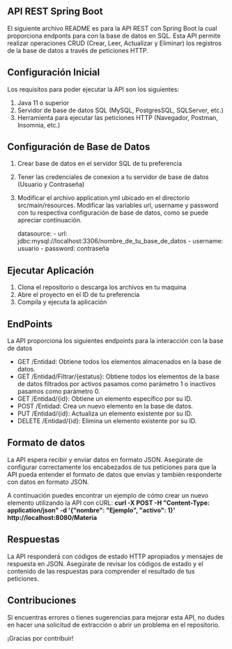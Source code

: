 ## API REST Spring Boot

El siguiente archivo README es para la API REST con Spring Boot la cual proporciona endponts para con la base de datos en SQL. Esta API
permite realizar operaciones CRUD (Crear, Leer, Actualizar y Eliminar) los registros de la base de datos a través de peticiones HTTP.

## Configuración Inicial
Los requisitos para poder ejecutar la API son los siguientes:

1. Java 11 o superior
2. Servidor de base de datos SQL (MySQL, PostgresSQL, SQLServer, etc.)
3. Herramienta para ejecutar las peticiones HTTP (Navegador, Postman, Insomnia, etc.)

## Configuración de Base de Datos
1. Crear base de datos en el servidor SQL de tu preferencia
2. Tener las credenciales de conexion a tu servidor de base de datos (Usuario y Contraseña)
3. Modificar el archivo application.yml ubicado en el directorio src/main/resources. Modificar las variables url, username y password con tu respectiva configuración de base de datos, como se puede apreciar  continuación.

    datasource:
        - url: jdbc:mysql://localhost:3306/nombre_de_tu_base_de_datos
        - username: usuario
        - password: contraseña

## Ejecutar Aplicación
1. Clona el repositorio o descarga los archivos en tu maquina
2. Abre el proyecto en el ID de tu preferencia
3. Compila y ejecuta la aplicación

## EndPoints
La API proporciona los siguientes endpoints para la interacción con la base de datos
- GET /Entidad: Obtiene todos los elementos almacenados en la base de datos.
- GET /Entidad/Filtrar/{estatus}: Obtiene todos los elementos de la base de datos filtrados por activos pasamos como parámetro 1 o inactivos pasamos como parámetro 0.
- GET /Entidad/{id}: Obtiene un elemento específico por su ID.
- POST /Entidad: Crea un nuevo elemento en la base de datos.
- PUT /Entidad/{id}: Actualiza un elemento existente por su ID.
- DELETE /Entidad/{id}: Elimina un elemento existente por su ID.

## Formato de datos
La API espera recibir y enviar datos en formato JSON. Asegúrate de configurar correctamente los encabezados de tus peticiones para que la API pueda entender el formato de datos que envías y también responderte con datos en formato JSON.

A continuación puedes encontrar un ejemplo de cómo crear un nuevo elemento utilizando la API con cURL:
**curl -X POST -H "Content-Type: application/json" -d '{"nombre": "Ejemplo", "activo": 1}' http://localhost:8080/Materia**

## Respuestas
La API responderá con códigos de estado HTTP apropiados y mensajes de respuesta en JSON. Asegúrate de revisar los códigos de estado y el contenido de las respuestas para comprender el resultado de tus peticiones.

## Contribuciones
Si encuentras errores o tienes sugerencias para mejorar esta API, no dudes en hacer una solicitud de extracción o abrir un problema en el repositorio.

¡Gracias por contribuir!